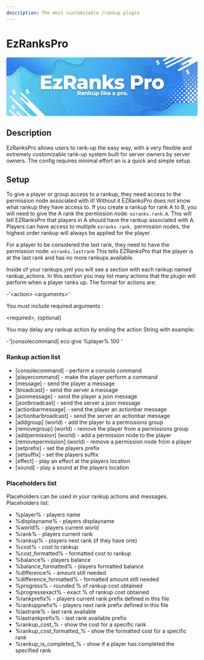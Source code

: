 ```yaml
---
description: The most customizable /rankup plugin
---
```


# EzRanksPro

![](../../.gitbook/assets/title%20%285%29.png)

## Description

EzRanksPro allows users to rank-up the easy way, with a very flexible and extremely customizable rank-up system built for server owners by server owners. The config requires minimal effort an is a quick and simple setup.

## Setup

To give a player or group access to a rankup, they need access to the permission node associated with it! Without it EZRanksPro does not know what rankup they have access to. If you create a rankup for rank A to B, you will need to give the A rank the permission node: `ezranks.rank.A`. This will tell EZRanksPro that players in A should have the rankup associated with A. Players can have access to multiple `ezranks.rank.` permission nodes, the highest order rankup will always be applied for the player.

For a player to be considered the last rank, they need to have the permission node: `ezranks.lastrank` This tells EZRanksPro that the player is at the last rank and has no more rankups available.

Inside of your rankups.yml you will see a section with each rankup named rankup\_actions. In this section you may list many actions that the plugin will perform when a player ranks up. The format for actions are:

 \-'&lt;action&gt; &lt;arguments&gt;'

You must include required arguments :

 &lt;required&gt;, \(optional\)

You may delay any rankup action by ending the action String with  example: 

\-'\[consolecommand\] eco give %player% 100 '

### Rankup action list

* \[consolecommand\]  - perform a console command
* \[playercommand\]  - make the player perform a command
* \[message\]  - send the player a message
* \[broadcast\]  - send the server a message
* \[jsonmessage\]  - send the player a json message
* \[jsonbroadcast\]  - send the server a json message
* \[actionbarmessage\]  - send the player an actionbar message
* \[actionbarbroadcast\]  - send the server an actionbar message
* \[addgroup\]  \(world\) - add the player to a permissions group
* \[removegroup\]  \(world\) - remove the player from a permissions group
* \[addpermission\]  \(world\) - add a permission node to the player
* \[removepermission\]  \(world\) - remove a permission node from a player
* \[setprefix\]  - set the players prefix
* \[setsuffix\]  - set the players suffix
* \[effect\]  - play an effect at the players location
* \[sound\]    - play a sound at the players location

### Placeholders list

Placeholders can be used in your rankup actions and messages. Placeholders list:

* %player% - players name
* %displayname% - players displayname
* %world% - players current world
* %rank% - players current rank
* %rankup% - players next rank \(if they have one\)
* %cost% - cost to rankup
* %cost\_formatted% - formatted cost to rankup
* %balance% - players balance
* %balance\_formatted% - players formatted balance
* %difference% - amount still needed
* %difference\_formatted% - formatted amount still needed
* %progress% - rounded % of rankup cost obtained
* %progressexact% - exact % of rankup cost obtained
* %rankprefix% - players current rank prefix defined in this file
* %rankupprefix% - players next rank prefix defined in this file
* %lastrank% - last rank available
* %lastrankprefix% - last rank available prefix
* %rankup\_cost\_% - show the cost for a specific rank
* %rankup\_cost\_formatted\_% - show the formatted cost for a specific rank
* %rankup\_is\_completed\_% - show if a player has completed the specified rank

